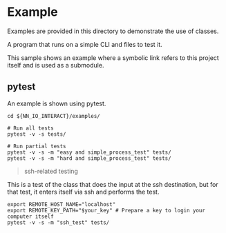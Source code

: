 # Example

Examples are provided in this directory to demonstrate the use of classes.

A program that runs on a simple CLI and files to test it.

This sample shows an example where a symbolic link refers to this project itself and is used as a submodule.

## pytest

An example is shown using pytest.

```shell
cd ${NN_IO_INTERACT}/examples/

# Run all tests
pytest -v -s tests/

# Run partial tests
pytest -v -s -m "easy and simple_process_test" tests/
pytest -v -s -m "hard and simple_process_test" tests/
```

> ssh-related testing

This is a test of the class that does the input at the ssh destination, but for that test, it enters itself via ssh and performs the test.

```shell
export REMOTE_HOST_NAME="localhost"
export REMOTE_KEY_PATH="$your_key" # Prepare a key to login your computer itself
pytest -v -s -m "ssh_test" tests/
```
